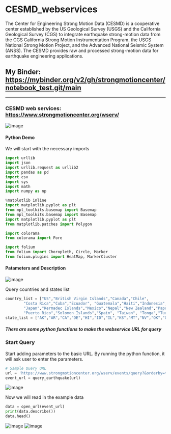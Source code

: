 # CESMD_webservices

The Center for Engineering Strong Motion Data (CESMD) is a cooperative center established by the US Geological Survey (USGS) and the California Geological Survey (CGS) to integrate earthquake strong-motion data from the CGS California Strong Motion Instrumentation Program, the USGS National Strong Motion Project, and the Advanced National Seismic System (ANSS). The CESMD provides raw and processed strong-motion data for earthquake engineering applications.

## My Binder: https://mybinder.org/v2/gh/strongmotioncenter/notebook_test.git/main
----
### CESMD web services: https://www.strongmotioncenter.org/wserv/
![image](https://user-images.githubusercontent.com/74167887/171951585-d8d5909d-619a-4cb2-a8ed-85a9c4789af4.png)

#### Python Demo

We will start with the necessary imports
```Python
import urllib
import json
import urllib.request as urllib2
import pandas as pd
import csv
import sys
import math
import numpy as np

%matplotlib inline
import matplotlib.pyplot as plt
from mpl_toolkits.basemap import Basemap
from mpl_toolkits.basemap import Basemap
import matplotlib.pyplot as plt
from matplotlib.patches import Polygon

import colorama
from colorama import Fore

import folium
from folium import Choropleth, Circle, Marker
from folium.plugins import HeatMap, MarkerCluster
```

#### Patameters and Description
![image](https://user-images.githubusercontent.com/74167887/172212209-3ee0cf25-6c8d-453f-aa09-6475a8ee07e8.png)


Query countries and states list
``` Python
country_list = ["US","British Virgin Islands","Canada","Chile",
        "Costa Rica","Cuba","Ecuador", "Guatemala","Haiti","Indonesia","Italy",
        "Japan","Kermadec Islands","Mexico","Nepal","New Zealand","Papua New Guinea",
        "Puerto Rico","Solomon Islands","Spain", "Taiwan", "Tonga","Turkey","Vanuatu"]
state_list = ["AK","AR","CA","DE","HI","ID","IL","KS","MT","NV","OK","OR","SC","VA","WA"]
```

##### There are some python functions to make the webservice URL for query

### Start Query

Start adding parameters to the basic URL.
By running the python function, it will ask user to enter the parameters. 
```Python
# Sample Query URL 
url = 'https://www.strongmotioncenter.org/wserv/events/query?&orderby=time&format=csv&nodata=404' # initial url with csv format
event_url = query_earthquake(url)
```
![image](https://user-images.githubusercontent.com/74167887/172213349-b4399787-b038-4771-bfa5-cf518498e834.png)

Now we will read in the example data
```Python
data = open_url(event_url)
print(data.describe())
data.head()
```
![image](https://user-images.githubusercontent.com/74167887/172213523-78f5a3ac-a543-470c-83d5-90cad4933284.png)
![image](https://user-images.githubusercontent.com/74167887/172215295-1b802fe1-f901-457b-b915-56e3e265dd87.png)
